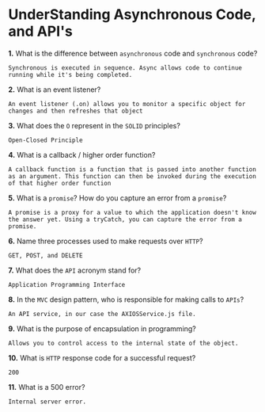 # UnderStanding Asynchronous Code, and API's

**1.** What is the difference between `asynchronous` code and `synchronous` code?

<!-- enter you answer in the space below -->

```
Synchronous is executed in sequence. Async allows code to continue running while it's being completed.
```

**2.** What is an event listener?

<!-- enter you answer in the space below -->

```
An event listener (.on) allows you to monitor a specific object for changes and then refreshes that object
```

**3.** What does the `O` represent in the `SOLID` principles?

<!-- enter you answer in the space below -->

```
Open-Closed Principle
```

**4.** What is a callback / higher order function?

<!-- enter you answer in the space below -->

```
A callback function is a function that is passed into another function as an argument. This function can then be invoked during the execution of that higher order function
```

**5.** What is a `promise`? How do you capture an error from a `promise`?

<!-- enter you answer in the space below -->

```
A promise is a proxy for a value to which the application doesn't know the answer yet. Using a tryCatch, you can capture the error from a promise.
```

**6.** Name three processes used to make requests over `HTTP`?

<!-- enter you answer in the space below -->

```
GET, POST, and DELETE
```

**7.** What does the `API` acronym stand for?

<!-- enter you answer in the space below -->

```
Application Programming Interface
```

**8.** In the `MVC` design pattern, who is responsible for making calls to `APIs`?

<!-- enter you answer in the space below -->

```
An API service, in our case the AXIOSService.js file.
```

**9.** What is the purpose of encapsulation in programming?

<!-- enter you answer in the space below -->

```
Allows you to control access to the internal state of the object.
```

**10.** What is `HTTP` response code for a successful request?

<!-- enter you answer in the space below -->

```
200
```

**11.** What is a 500 error?

<!-- enter you answer in the space below -->

```
Internal server error.
```

